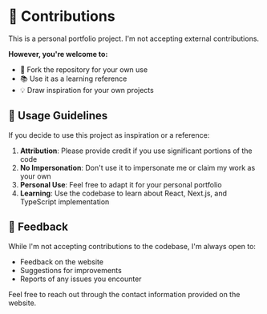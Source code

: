 # 📝 Contributions

This is a personal portfolio project. I'm not accepting external contributions.

**However, you're welcome to:**

- 🍴 Fork the repository for your own use
- 📚 Use it as a learning reference
- 💡 Draw inspiration for your own projects

## 🤝 Usage Guidelines

If you decide to use this project as inspiration or a reference:

1. **Attribution**: Please provide credit if you use significant portions of the code
2. **No Impersonation**: Don't use it to impersonate me or claim my work as your own
3. **Personal Use**: Feel free to adapt it for your personal portfolio
4. **Learning**: Use the codebase to learn about React, Next.js, and TypeScript implementation

## 🙏 Feedback

While I'm not accepting contributions to the codebase, I'm always open to:

- Feedback on the website
- Suggestions for improvements
- Reports of any issues you encounter

Feel free to reach out through the contact information provided on the website.
